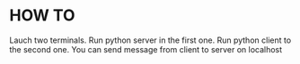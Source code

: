 # HOW TO

Lauch two terminals.
Run python server in the first one.
Run python client to the second one.
You can send message from client to server on localhost

